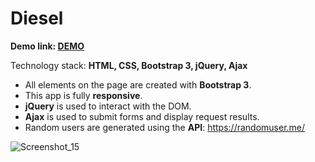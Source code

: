 # Diesel

**Demo link: [DEMO](https://dmytro-matsehora.github.io/Diesel/)**

Technology stack: **HTML, CSS, Bootstrap 3, jQuery, Ajax**

- All elements on the page are created with **Bootstrap 3**.
- This app is fully **responsive**.
- **jQuery** is used to interact with the DOM.
- **Ajax** is used to submit forms and display request results.
- Random users are generated using the **API**: https://randomuser.me/

![Screenshot_15](https://user-images.githubusercontent.com/106682607/235318033-d6ce4641-4052-41fd-8c81-87bb058e255a.png)
